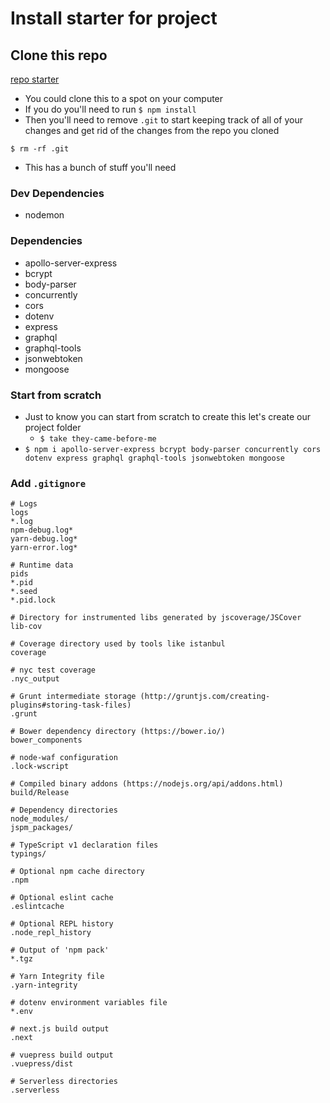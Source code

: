 # Install starter for project
## Clone this repo
[repo starter](https://github.com/reedbarger/react-recipes)

* You could clone this to a spot on your computer
* If you do you'll need to run `$ npm install`
* Then you'll need to remove `.git` to start keeping track of all of your changes and get rid of the changes from the repo you cloned

`$ rm -rf .git`

* This has a bunch of stuff you'll need

### Dev Dependencies
* nodemon

### Dependencies
* apollo-server-express
* bcrypt
* body-parser
* concurrently
* cors
* dotenv
* express
* graphql
* graphql-tools
* jsonwebtoken
* mongoose

### Start from scratch
* Just to know you can start from scratch to create this let's create our project folder
    - `$ take they-came-before-me`
* `$ npm i apollo-server-express bcrypt body-parser concurrently cors dotenv express graphql graphql-tools jsonwebtoken mongoose`

### Add `.gitignore`

```
# Logs
logs
*.log
npm-debug.log*
yarn-debug.log*
yarn-error.log*

# Runtime data
pids
*.pid
*.seed
*.pid.lock

# Directory for instrumented libs generated by jscoverage/JSCover
lib-cov

# Coverage directory used by tools like istanbul
coverage

# nyc test coverage
.nyc_output

# Grunt intermediate storage (http://gruntjs.com/creating-plugins#storing-task-files)
.grunt

# Bower dependency directory (https://bower.io/)
bower_components

# node-waf configuration
.lock-wscript

# Compiled binary addons (https://nodejs.org/api/addons.html)
build/Release

# Dependency directories
node_modules/
jspm_packages/

# TypeScript v1 declaration files
typings/

# Optional npm cache directory
.npm

# Optional eslint cache
.eslintcache

# Optional REPL history
.node_repl_history

# Output of 'npm pack'
*.tgz

# Yarn Integrity file
.yarn-integrity

# dotenv environment variables file
*.env

# next.js build output
.next

# vuepress build output
.vuepress/dist

# Serverless directories
.serverless
```



